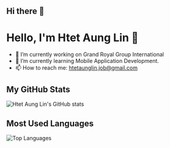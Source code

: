 ## Hi there 👋

<!--
**htetaunglin/htetaunglin** is a ✨ _special_ ✨ repository because its `README.md` (this file) appears on your GitHub profile.

Here are some ideas to get you started:

- 🔭 I’m currently working on ...
- 🌱 I’m currently learning ...
- 👯 I’m looking to collaborate on ...
- 🤔 I’m looking for help with ...
- 💬 Ask me about ...
- 📫 How to reach me: ...
- 😄 Pronouns: ...
- ⚡ Fun fact: ...
-->
# Hello, I'm Htet Aung Lin 👋

- 🔭 I’m currently working on Grand Royal Group International
- 🌱 I’m currently learning Mobile Application Development.
- 📫 How to reach me: [htetaunglin.job@gmail.com](mailto:htetaunglin.job@gmail.com)

## My GitHub Stats
![Htet Aung Lin's GitHub stats](https://github-readme-stats.vercel.app/api?username=htetaunglin&show_icons=true&theme=radical)

## Most Used Languages
![Top Languages](https://github-readme-stats.vercel.app/api/top-langs/?username=htetaunglin&layout=compact&theme=radical&include_all_commits=true)

